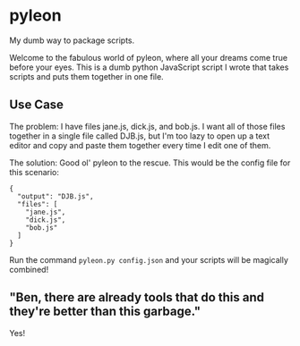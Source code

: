 # pyleon
My dumb way to package scripts.

Welcome to the fabulous world of pyleon, where all your dreams come true before your eyes. This is a dumb <delete>python</delete> JavaScript script I wrote that takes scripts and puts them together in one file.

## Use Case

The problem:
I have files jane.js, dick.js, and bob.js. I want all of those files together in a single file called DJB.js, but I'm too lazy to open up a text editor and copy and paste them together every time I edit one of them.

The solution:
Good ol' pyleon to the rescue. This would be the config file for this scenario:

```
{
  "output": "DJB.js",
  "files": [
    "jane.js",
    "dick.js",
    "bob.js"
  ]
}
```

Run the command ``pyleon.py config.json`` and your scripts will be magically combined!

## "Ben, there are already tools that do this and they're better than this garbage."

Yes!
